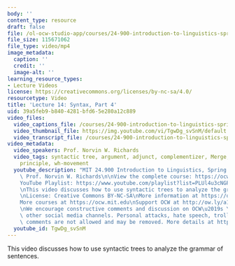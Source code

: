 ```yaml
---
body: ''
content_type: resource
draft: false
file: /ol-ocw-studio-app/courses/24-900-introduction-to-linguistics-spring-2022/ocw_24900_lecture14_2022mar29_360p_16_9.mp4
file_size: 115671062
file_type: video/mp4
image_metadata:
  caption: ''
  credit: ''
  image-alt: ''
learning_resource_types:
- Lecture Videos
license: https://creativecommons.org/licenses/by-nc-sa/4.0/
resourcetype: Video
title: 'Lecture 14: Syntax, Part 4'
uid: 39a5feb9-b840-4281-bfd6-5e280a12c889
video_files:
  video_captions_file: /courses/24-900-introduction-to-linguistics-spring-2022/17gbJAo0dgUAs8efamM_yrq2027N-Tlav_transcript.webvtt
  video_thumbnail_file: https://img.youtube.com/vi/TgwDg_svSnM/default.jpg
  video_transcript_file: /courses/24-900-introduction-to-linguistics-spring-2022/17gbJAo0dgUAs8efamM_yrq2027N-Tlav_transcript.pdf
video_metadata:
  video_speakers: Prof. Norvin W. Richards
  video_tags: syntactic tree, argument, adjunct, complementizer, Merge, projection
    principle, wh-movement
  youtube_description: "MIT 24.900 Introduction to Linguistics, Spring 2022\nInstructor:\
    \ Prof. Norvin W. Richards\n\nView the complete course: https://ocw.mit.edu/courses/24-900-introduction-to-linguistics-spring-2022/\n\
    YouTube Playlist: https://www.youtube.com/playlist?list=PLUl4u3cNGP63BZGNOqrF2qf_yxOjuG35j\n\
    \nThis video discusses how to use syntactic trees to analyze the grammar of sentences.\n\
    \nLicense: Creative Commons BY-NC-SA\nMore information at https://ocw.mit.edu/terms\n\
    More courses at https://ocw.mit.edu\nSupport OCW at http://ow.ly/a1If50zVRlQ\n\
    \nWe encourage constructive comments and discussion on OCW\u2019s YouTube and\
    \ other social media channels. Personal attacks, hate speech, trolling, and inappropriate\
    \ comments are not allowed and may be removed. More details at https://ocw.mit.edu/comments.\n"
  youtube_id: TgwDg_svSnM
---
```

This video discusses how to use syntactic trees to analyze the grammar of sentences.